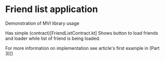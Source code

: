 # Friend list application

Demonstration of MVI library usage

Has simple (contract)[FriendListContract.kt] 
Shows button to load friends and loader while
list of friend is being loaded.

For more information on implementation see article's first example in (Part 3)[]